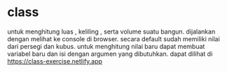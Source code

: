 # class
untuk menghitung luas , keliling , serta volume suatu bangun.
dijalankan dengan melihat ke console di browser.
secara default sudah memiliki nilai dari persegi dan kubus.
untuk menghitung nilai baru dapat membuat variabel baru dan isi dengan argumen yang dibutuhkan.
dapat dilihat di https://class-exercise.netlify.app

